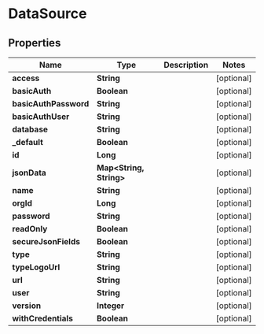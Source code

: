 
# DataSource

## Properties
Name | Type | Description | Notes
------------ | ------------- | ------------- | -------------
**access** | **String** |  |  [optional]
**basicAuth** | **Boolean** |  |  [optional]
**basicAuthPassword** | **String** |  |  [optional]
**basicAuthUser** | **String** |  |  [optional]
**database** | **String** |  |  [optional]
**_default** | **Boolean** |  |  [optional]
**id** | **Long** |  |  [optional]
**jsonData** | **Map&lt;String, String&gt;** |  |  [optional]
**name** | **String** |  |  [optional]
**orgId** | **Long** |  |  [optional]
**password** | **String** |  |  [optional]
**readOnly** | **Boolean** |  |  [optional]
**secureJsonFields** | **Boolean** |  |  [optional]
**type** | **String** |  |  [optional]
**typeLogoUrl** | **String** |  |  [optional]
**url** | **String** |  |  [optional]
**user** | **String** |  |  [optional]
**version** | **Integer** |  |  [optional]
**withCredentials** | **Boolean** |  |  [optional]



